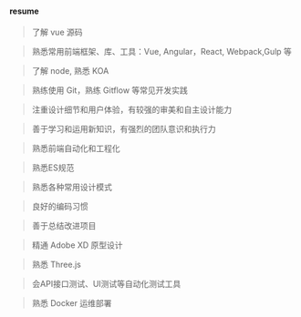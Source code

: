 #### resume

>了解 vue 源码

>熟悉常用前端框架、库、工具：Vue, Angular，React,  Webpack,Gulp 等

>了解 node, 熟悉  KOA

>熟练使用 Git，熟练 Gitflow 等常见开发实践

>注重设计细节和用户体验，有较强的审美和自主设计能力

>善于学习和运用新知识，有强烈的团队意识和执行力

>熟悉前端自动化和工程化

>熟悉ES规范

>熟悉各种常用设计模式

>良好的编码习惯

>善于总结改进项目

>精通 Adobe XD 原型设计

>熟悉 Three.js

>会API接口测试、UI测试等自动化测试工具

>熟悉 Docker 运维部署